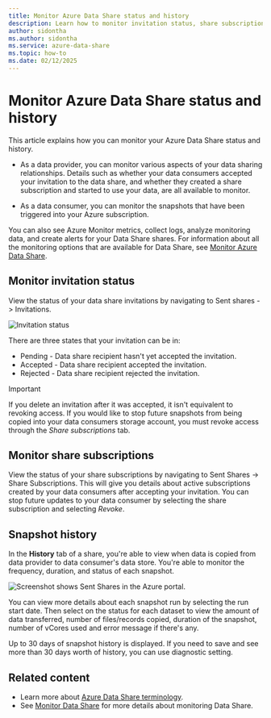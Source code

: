 ```yaml
---
title: Monitor Azure Data Share status and history
description: Learn how to monitor invitation status, share subscriptions, and snapshot history for Azure Data Share 
author: sidontha
ms.author: sidontha
ms.service: azure-data-share
ms.topic: how-to
ms.date: 02/12/2025
---
```


# Monitor Azure Data Share status and history

This article explains how you can monitor your Azure Data Share status and history.

- As a data provider, you can monitor various aspects of your data sharing relationships. Details such as whether your data consumers accepted your invitation to the data share, and whether they created a share subscription and started to use your data, are all available to monitor.

- As a data consumer, you can monitor the snapshots that have been triggered into your Azure subscription.

You can also see Azure Monitor metrics, collect logs, analyze monitoring data, and create alerts for your Data Share shares. For information about all the monitoring options that are available for Data Share, see [Monitor Azure Data Share](monitor-data-share.md).

## Monitor invitation status

View the status of your data share invitations by navigating to Sent shares -> Invitations.

![Invitation status](./media/invitation-status.png "Invitation status")

There are three states that your invitation can be in:

* Pending - Data share recipient hasn't yet accepted the invitation.
* Accepted - Data share recipient accepted the invitation.
* Rejected - Data share recipient rejected the invitation.

> [!IMPORTANT]
> If you delete an invitation after it was accepted, it isn't equivalent to revoking access. If you would like to stop future snapshots from being copied into your data consumers storage account, you must revoke access through the *Share subscriptions* tab.

## Monitor share subscriptions

View the status of your share subscriptions by navigating to Sent Shares -> Share Subscriptions. This will give you details about active subscriptions created by your data consumers after accepting your invitation. You can stop future updates to your data consumer by selecting the share subscription and selecting *Revoke*.

## Snapshot history

In the **History** tab of a share, you're able to view when data is copied from data provider to data consumer's data store. You're able to monitor the frequency, duration, and status of each snapshot.

![Screenshot shows Sent Shares in the Azure portal.](./media/sent-shares.png "Snapshot history")

You can view more details about each snapshot run by selecting the run start date. Then select on the status for each dataset to view the amount of data transferred, number of files/records copied, duration of the snapshot, number of vCores used and error message if there's any.

Up to 30 days of snapshot history is displayed. If you need to save and see more than 30 days worth of history, you can use diagnostic setting.

## Related content

- Learn more about [Azure Data Share terminology](terminology.md).
- See [Monitor Data Share](monitor-data-share.md) for more details about monitoring Data Share.

